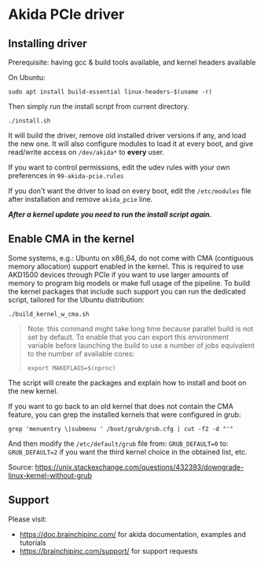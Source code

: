 # Akida PCIe driver
## Installing driver
Prerequisite: having gcc & build tools available, and kernel headers available

On Ubuntu:
```
sudo apt install build-essential linux-headers-$(uname -r)
```

Then simply run the install script from current directory.
```
./install.sh
```
It will build the driver, remove old installed driver versions if any,
and load the new one.
It will also configure modules to load it at every boot, and give read/write
access on `/dev/akida*` to __every__ user.

If you want to control permissions, edit the udev rules with your own
preferences in `99-akida-pcie.rules`

If you don't want the driver to load on every boot, edit the `/etc/modules`
file after installation and remove `akida_pcie` line.

***After a kernel update you need to run the install script again.***

## Enable CMA in the kernel

Some systems, e.g.: Ubuntu on x86_64, do not come with CMA (contiguous memory
allocation) support enabled in the kernel. This is required to use AKD1500
devices through PCIe if you want to use larger amounts of memory to program big
models or make full usage of the pipeline. To build the kernel packages that
include such support you can run the dedicated script, tailored for the Ubuntu
distribution:

```
./build_kernel_w_cma.sh
```

> Note: this command might take long time because parallel build is not set by default. To enable that you can export this environment variable before launching the build to use a number of jobs equivalent to the number of available cores:
>
> `export MAKEFLAGS=$(nproc)`


The script will create the packages and explain how to install and boot on the
new kernel.

If you want to go back to an old kernel that does not contain the CMA feature,
you can grep the installed kernels that were configured in grub:

```
grep 'menuentry \|submenu ' /boot/grub/grub.cfg | cut -f2 -d "'"
```

And then modify the `/etc/default/grub` file from: `GRUB_DEFAULT=0`
to: `GRUB_DEFAULT=2` if you want the third kernel choice in the obtained list,
etc.

Source: https://unix.stackexchange.com/questions/432393/downgrade-linux-kernel-without-grub


## Support
Please visit:
- https://doc.brainchipinc.com/ for akida documentation, examples and tutorials
- https://brainchipinc.com/support/ for support requests
